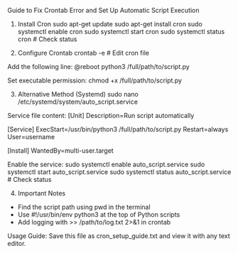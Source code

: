 Guide to Fix Crontab Error and Set Up Automatic Script Execution

1. Install Cron
sudo apt-get update
sudo apt-get install cron
sudo systemctl enable cron
sudo systemctl start cron
sudo systemctl status cron  # Check status

2. Configure Crontab
crontab -e  # Edit cron file

Add the following line:
@reboot python3 /full/path/to/script.py

Set executable permission:
chmod +x /full/path/to/script.py

3. Alternative Method (Systemd)
sudo nano /etc/systemd/system/auto_script.service

Service file content:
[Unit]
Description=Run script automatically

[Service]
ExecStart=/usr/bin/python3 /full/path/to/script.py
Restart=always
User=username

[Install]
WantedBy=multi-user.target

Enable the service:
sudo systemctl enable auto_script.service
sudo systemctl start auto_script.service
sudo systemctl status auto_script.service  # Check status

4. Important Notes
- Find the script path using pwd in the terminal
- Use #!/usr/bin/env python3 at the top of Python scripts
- Add logging with >> /path/to/log.txt 2>&1 in crontab

Usage Guide:
Save this file as cron_setup_guide.txt and view it with any text editor.
